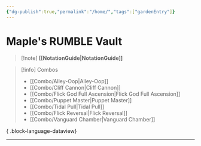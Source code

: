 ```yaml
---
{"dg-publish":true,"permalink":"/home/","tags":["gardenEntry"]}
---
```


# Maple's RUMBLE Vault





> [!note]  **[[NotationGuide\|NotationGuide]]**

> [!info] Combos
>  - [[Combo/Alley-Oop\|Alley-Oop]]
> - [[Combo/Cliff Cannon\|Cliff Cannon]]
> - [[Combo/Flick God Full Ascension\|Flick God Full Ascension]]
> - [[Combo/Puppet Master\|Puppet Master]]
> - [[Combo/Tidal Pull\|Tidal Pull]]
> - [[Combo/Flick Reversal\|Flick Reversal]]
> - [[Combo/Vanguard Chamber\|Vanguard Chamber]]
> 
{ .block-language-dataview}

---






